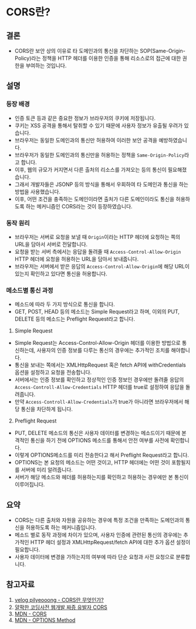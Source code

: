 # CORS란?

## 결론

- CORS란 보안 상의 이유로 타 도메인과의 통신을 차단하는 SOP(Same-Origin-Policy)라는 정책을 HTTP 헤더를 이용한 인증을 통해 리소스로의 접근에 대한 권한을 부여하는 것입니다.

## 설명

### 등장 배경

- 인증 토큰 등과 같은 중요한 정보가 브라우저의 쿠키에 저장됩니다.
- 쿠키는 XSS 공격을 통해서 탈취할 수 있기 때문에 사용자 정보가 유출될 우려가 있습니다.
- 브라우저는 동일한 도메인과의 통신만 허용하여 이러한 보안 공격을 예방하였습니다.
- 브라우저가 동일한 도메인과의 통신만을 허용하는 정책을 `Same-Origin-Policy`라고 합니다.
- 이후, 웹의 규모가 커지면서 다른 출처의 리소스를 가져오는 등의 통신이 필요해졌습니다.
- 그래서 개발자들은 JSONP 등의 방식을 통해서 우회하여 타 도메인과 통신을 하는 방법을 사용했습니다.
- 이후, 어떤 조건을 충족하는 도메인이라면 출처가 다른 도메인이라도 통신을 허용하도록 하는 메커니즘인 CORS라는 것이 등장하였습니다.

### 동작 원리

- 브라우저는 서버로 요청을 보낼 때 `Origin`이라는 HTTP 헤더에 요청하는 쪽의 URL을 담아서 서버로 전달합니다.
- 요청을 받는 서버 측에서는 응답을 돌려줄 때 `Access-Control-Allow-Origin` HTTP 헤더에 요청을 허용하는 URL을 담아서 보내줍니다.
- 브라우저는 서버에서 받은 응답의 `Access-Control-Allow-Origin`에 해당 URL이 있는지 확인하고 있다면 통신을 허용합니다.

### 메소드별 통신 과정

- 메소드에 따라 두 가지 방식으로 통신을 합니다.
- GET, POST, HEAD 등의 메소드는 Simple Request라고 하며, 이외의 PUT, DELETE 등의 메소드는 Preflight Request라고 합니다.

1. Simple Request

- Simple Request는 Access-Control-Allow-Origin 헤더를 이용한 방법으로 통신하는데, 사용자의 인증 정보를 다루는 통신의 경우에는 추가적인 조치를 해야합니다.
- 통신을 보내는 쪽에서는 XMLHttpRequest 혹은 fetch API에 withCredentials 옵션을 설정하고 요청을 전송합니다.
- 서버에서는 인증 정보를 확인하고 정상적인 인증 정보인 경우에만 돌려줄 응답의 `Access-Controll-Allow-Credentials` HTTP 헤더를 true로 설정하여 응답을 돌려줍니다.
- 만약 `Access-Controll-Allow-Credentials`가 true가 아니라면 브라우저에서 해당 통신을 차단하게 됩니다.

2. Preflight Request

- PUT, DELETE 메소드의 통신은 사용자 데이터를 변경하는 메소드이기 때문에 본격적인 통신을 하기 전에 OPTIONS 메소드를 통해서 안전 여부를 사전에 확인합니다.
- 이렇게 OPTIONS메소드를 미리 전송한다고 해서 Preflight Request라고 합니다.
- OPTIONS는 본 요청의 메소드는 어떤 것이고, HTTP 헤더에는 어떤 것이 포함될지를 서버에 미리 알려줍니다.
- 서버가 해당 메소드와 헤더를 허용하는지를 확인하고 허용하는 경우에만 본 통신이 이루어집니다.

## 요약

- CORS는 다른 출처와 자원을 공유하는 경우에 특정 조건을 만족하는 도메인과의 통신을 허용하도록 하는 메커니즘입니다.
- 메소드 별로 동작 과정에 차이가 있으며, 사용자 인증에 관련된 통신의 경우에는 추가적인 HTTP 헤더 설정과 XMLHttpRequest/fetch API에 대한 추가 옵션 설정이 필요합니다.
- 사용자 데이터에 변경을 가하는지의 여부에 따라 단순 요청과 사전 요청으로 분류합니다.

## 참고자료

1. [velog pilyeooong - CORS란 무엇인가?](https://velog.io/@pilyeooong/CORS%EB%9E%80-%EB%AC%B4%EC%97%87%EC%9D%B8%EA%B0%80)
2. [얄팍한 코딩사전 웹개발 짜증 유발자 CORS](https://www.youtube.com/watch?v=bW31xiNB8Nc)
3. [MDN - CORS](https://developer.mozilla.org/ko/docs/Web/HTTP/CORS)
4. [MDN - OPTIONS Method](https://developer.mozilla.org/en-US/docs/Web/HTTP/Methods/OPTIONS)
